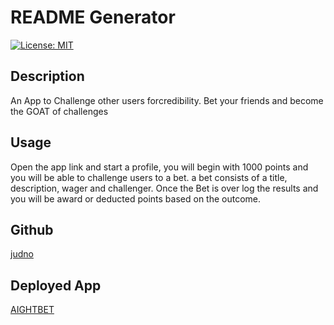 # README Generator

[![License: MIT](https://img.shields.io/badge/License-MIT-yellow.svg)](https://opensource.org/licenses/MIT)

## Description

An App to Challenge other users forcredibility.
Bet your friends and become the GOAT of challenges

## Usage

Open the app link and start a profile, you will begin with 1000 points and you will be able to challenge users to a bet.
a bet consists of a title, description, wager and challenger.
Once the Bet is over log the results and you will be award or deducted points based on the outcome.

## Github

[judno](https://github.com/judno)

## Deployed App

[AIGHTBET](https://aightbet.herokuapp.com/)
